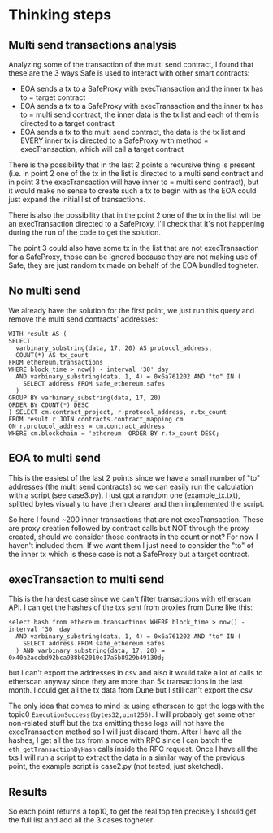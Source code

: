 # Thinking steps

## Multi send transactions analysis

Analyzing some of the transaction of the multi send contract, I found that these are the 3 ways Safe is used to interact with other smart contracts:
- EOA sends a tx to a SafeProxy with execTransaction and the inner tx has to = target contract
- EOA sends a tx to a SafeProxy with execTransaction and the inner tx has to = multi send contract, the inner data is the tx list and each of them is directed to a target contract
- EOA sends a tx to the multi send contract, the data is the tx list and EVERY inner tx is directed to a SafeProxy with method = execTransaction, which will call a target contract

There is the possibility that in the last 2 points a recursive thing is present (i.e. in point 2 one of the tx in the list is directed to a multi send contract and in point 3 the execTransaction will have inner to = multi send contract), but it would make no sense to create such a tx to begin with as the EOA could just expand the initial list of transactions.

There is also the possibility that in the point 2 one of the tx in the list will be an execTransaction directed to a SafeProxy, I'll check that it's not happening during the run of the code to get the solution.

The point 3 could also have some tx in the list that are not execTransaction for a SafeProxy, those can be ignored because they are not making use of Safe, they are just random tx made on behalf of the EOA bundled togheter.

## No multi send

We already have the solution for the first point, we just run this query and remove the multi send contracts' addresses:

```
WITH result AS (
SELECT
  varbinary_substring(data, 17, 20) AS protocol_address,
  COUNT(*) AS tx_count
FROM ethereum.transactions
WHERE block_time > now() - interval '30' day
  AND varbinary_substring(data, 1, 4) = 0x6a761202 AND "to" IN (
    SELECT address FROM safe_ethereum.safes
  )
GROUP BY varbinary_substring(data, 17, 20)
ORDER BY COUNT(*) DESC
) SELECT cm.contract_project, r.protocol_address, r.tx_count
FROM result r JOIN contracts.contract_mapping cm
ON r.protocol_address = cm.contract_address
WHERE cm.blockchain = 'ethereum' ORDER BY r.tx_count DESC;
```

## EOA to multi send

This is the easiest of the last 2 points since we have a small number of "to" addresses (the multi send contracts) so we can easily run the calculation with a script (see case3.py). I just got a random one (example_tx.txt), splitted bytes visually to have them clearer and then implemented the script.

So here I found ~200 inner transactions that are not execTransaction. These are proxy creation followed by contract calls but NOT through the proxy created, should we consider those contracts in the count or not? For now I haven't included them. If we want them I just need to consider the "to" of the inner tx which is these case is not a SafeProxy but a target contract.

## execTransaction to multi send

This is the hardest case since we can't filter transactions with etherscan API. I can get the hashes of the txs sent from proxies from Dune like this:

```
select hash from ethereum.transactions WHERE block_time > now() - interval '30' day
  AND varbinary_substring(data, 1, 4) = 0x6a761202 AND "to" IN (
    SELECT address FROM safe_ethereum.safes
  ) AND varbinary_substring(data, 17, 20) = 0x40a2accbd92bca938b02010e17a5b8929b49130d;
```

but I can't export the addresses in csv and also it would take a lot of calls to etherscan anyway since they are more than 5k transactions in the last month. I could get all the tx data from Dune but I still can't export the csv.

The only idea that comes to mind is: using etherscan to get the logs with the topic0 `ExecutionSuccess(bytes32,uint256)`. I will probably get some other non-related stuff but the txs emitting these logs will not have the execTransaction method so I will just discard them. After I have all the hashes, I get all the txs from a node with RPC since I can batch the `eth_getTransactionByHash` calls inside the RPC request. Once I have all the txs I will run a script to extract the data in a similar way of the previous point, the example script is case2.py (not tested, just sketched).

## Results

So each point returns a top10, to get the real top ten precisely I should get the full list and add all the 3 cases togheter
